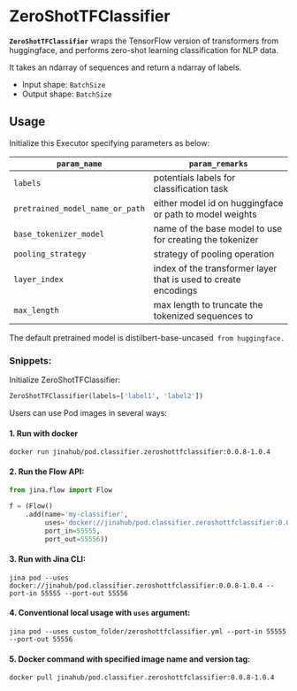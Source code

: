 # ZeroShotTFClassifier

**`ZeroShotTFClassifier`** wraps the TensorFlow version of transformers from 
huggingface, and performs zero-shot learning classification for NLP data. 

It takes an ndarray of sequences and return a ndarray of labels.

* Input shape: `BatchSize`
* Output shape: `BatchSize`

## Usage

Initialize this Executor specifying parameters as below:

| `param_name`  | `param_remarks` |
| ------------- | ------------- |
| `labels`  | potentials labels for classification task |
| `pretrained_model_name_or_path`  | either model id on huggingface or path to model weights |
| `base_tokenizer_model`  | name of the base model to use for creating the tokenizer |
| `pooling_strategy` | strategy of pooling operation |
| `layer_index` | index of the transformer layer that is used to create encodings |
| `max_length` | max length to truncate the tokenized sequences to |

The default pretrained model is distilbert-base-uncased` from huggingface.`

### Snippets:

Initialize ZeroShotTFClassifier:

```python
ZeroShotTFClassifier(labels=['label1', 'label2'])
```

Users can use Pod images in several ways:

#### 1. Run with docker

```
docker run jinahub/pod.classifier.zeroshottfclassifier:0.0.8-1.0.4
```

#### 2. Run the Flow API:

```python
from jina.flow import Flow

f = (Flow()
    .add(name='my-classifier', 
         uses='docker://jinahub/pod.classifier.zeroshottfclassifier:0.0.8-1.0.4', 
         port_in=55555, 
         port_out=55556))
```

#### 3. Run with Jina CLI:

```
jina pod --uses docker://jinahub/pod.classifier.zeroshottfclassifier:0.0.8-1.0.4 --port-in 55555 --port-out 55556
```

#### 4. Conventional local usage with ``uses`` argument:

```
jina pod --uses custom_folder/zeroshottfclassifier.yml --port-in 55555 --port-out 55556
```

#### 5. Docker command with specified image name and version tag:

```
docker pull jinahub/pod.classifier.zeroshottfclassifier:0.0.8-1.0.4
```


